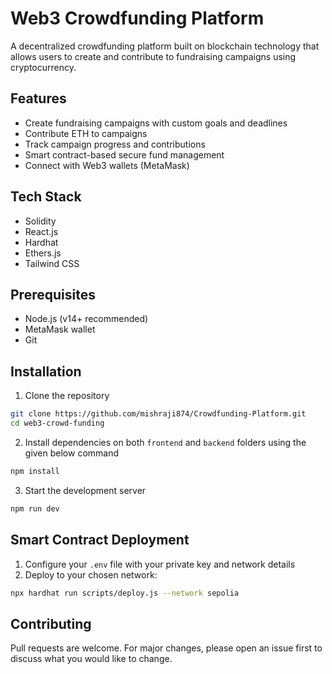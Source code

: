 # Web3 Crowdfunding Platform

A decentralized crowdfunding platform built on blockchain technology that allows users to create and contribute to fundraising campaigns using cryptocurrency.

## Features

- Create fundraising campaigns with custom goals and deadlines
- Contribute ETH to campaigns
- Track campaign progress and contributions
- Smart contract-based secure fund management
- Connect with Web3 wallets (MetaMask)

## Tech Stack

- Solidity
- React.js
- Hardhat
- Ethers.js
- Tailwind CSS

## Prerequisites

- Node.js (v14+ recommended)
- MetaMask wallet
- Git

## Installation

1. Clone the repository
```bash
git clone https://github.com/mishraji874/Crowdfunding-Platform.git
cd web3-crowd-funding
```

2. Install dependencies on both `frontend` and `backend` folders using the given below command
```bash
npm install
```

3. Start the development server
```bash
npm run dev
```

## Smart Contract Deployment

1. Configure your `.env` file with your private key and network details
2. Deploy to your chosen network:
```bash
npx hardhat run scripts/deploy.js --network sepolia
```

## Contributing

Pull requests are welcome. For major changes, please open an issue first to discuss what you would like to change.